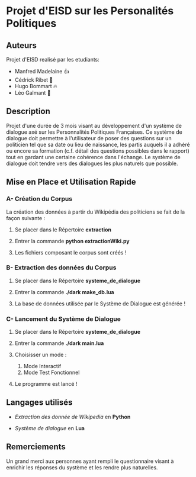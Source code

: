 # Projet d'EISD sur les Personalités Politiques


## Auteurs
Projet d'EISD realisé par les etudiants:

- Manfred Madelaine :+1:
- Cédrick Ribet     :100:
- Hugo Bommart      :fire:
- Léo Galmant       :nose:

## Description
Projet d'une durée de 3 mois visant au développement d'un système de dialogue axé sur les Personnalités Politiques Françaises. 
Ce système de dialogue doit permettre à l'utilisateur de poser des questions sur un politicien tel que sa date ou lieu de naissance, les partis auquels il a adhéré ou encore sa formation (c.f. détail des questions possibles dans le rapport) tout en gardant une certaine cohérence dans l'échange.
Le système de dialogue doit tendre vers des dialogues les plus naturels que possible.

## Mise en Place et Utilisation Rapide

### A- Création du Corpus
La création des données à partir du Wikipédia des politiciens se fait de la façon suivante : 
1. Se placer dans le Répertoire __extraction__

2. Entrer la commande __python extractionWiki.py__

3. Les fichiers composant le corpus sont créés !


### B- Extraction des données du Corpus
1. Se placer dans le Répertoire __systeme_de_dialogue__

2. Entrer la commande __./dark make_db.lua__

3. La base de données utilisée par le Système de Dialogue est générée !


### C- Lancement du Système de Dialogue
1. Se placer dans le Répertoire __systeme_de_dialogue__

2. Entrer la commande __./dark main.lua__

3. Choisisser un mode :
	1. Mode Interactif
	2. Mode Test Fonctionnel 

4. Le programme est lancé !


## Langages utilisés

* _Extraction des donnée de Wikipedia_ en **Python**

* _Système de dialogue_ en **Lua**


## Remerciements 
Un grand merci aux personnes ayant rempli le questionnaire visant à enrichir les réponses du système et les rendre plus naturelles.